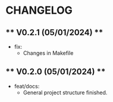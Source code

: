 # CHANGELOG


## ** V0.2.1  (05/01/2024) **
- fix:
  - Changes in Makefile

## ** V0.2.0  (05/01/2024) **
- feat/docs:
  - General project structure finished.
